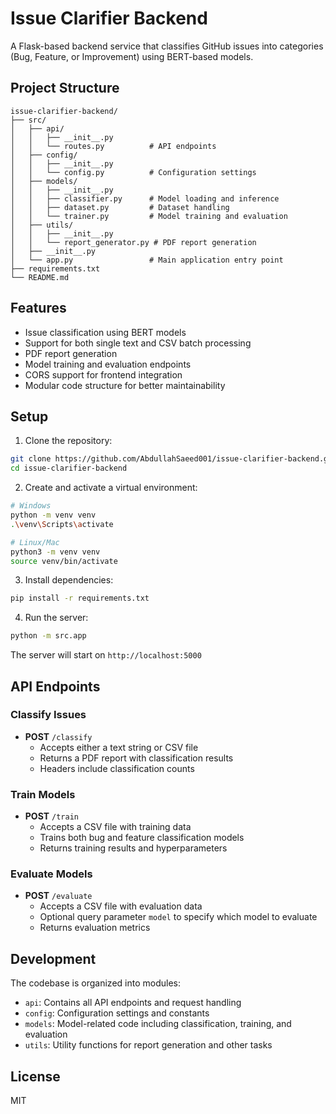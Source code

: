 # Issue Clarifier Backend

A Flask-based backend service that classifies GitHub issues into categories (Bug, Feature, or Improvement) using BERT-based models.

## Project Structure

```
issue-clarifier-backend/
├── src/
│   ├── api/
│   │   ├── __init__.py
│   │   └── routes.py          # API endpoints
│   ├── config/
│   │   ├── __init__.py
│   │   └── config.py          # Configuration settings
│   ├── models/
│   │   ├── __init__.py
│   │   ├── classifier.py      # Model loading and inference
│   │   ├── dataset.py         # Dataset handling
│   │   └── trainer.py         # Model training and evaluation
│   ├── utils/
│   │   ├── __init__.py
│   │   └── report_generator.py # PDF report generation
│   ├── __init__.py
│   └── app.py                 # Main application entry point
├── requirements.txt
└── README.md
```

## Features

- Issue classification using BERT models
- Support for both single text and CSV batch processing
- PDF report generation
- Model training and evaluation endpoints
- CORS support for frontend integration
- Modular code structure for better maintainability

## Setup

1. Clone the repository:

```bash
git clone https://github.com/AbdullahSaeed001/issue-clarifier-backend.git
cd issue-clarifier-backend
```

2. Create and activate a virtual environment:

```bash
# Windows
python -m venv venv
.\venv\Scripts\activate

# Linux/Mac
python3 -m venv venv
source venv/bin/activate
```

3. Install dependencies:

```bash
pip install -r requirements.txt
```

4. Run the server:

```bash
python -m src.app
```

The server will start on `http://localhost:5000`

## API Endpoints

### Classify Issues

- **POST** `/classify`
  - Accepts either a text string or CSV file
  - Returns a PDF report with classification results
  - Headers include classification counts

### Train Models

- **POST** `/train`
  - Accepts a CSV file with training data
  - Trains both bug and feature classification models
  - Returns training results and hyperparameters

### Evaluate Models

- **POST** `/evaluate`
  - Accepts a CSV file with evaluation data
  - Optional query parameter `model` to specify which model to evaluate
  - Returns evaluation metrics

## Development

The codebase is organized into modules:

- `api`: Contains all API endpoints and request handling
- `config`: Configuration settings and constants
- `models`: Model-related code including classification, training, and evaluation
- `utils`: Utility functions for report generation and other tasks

## License

MIT
